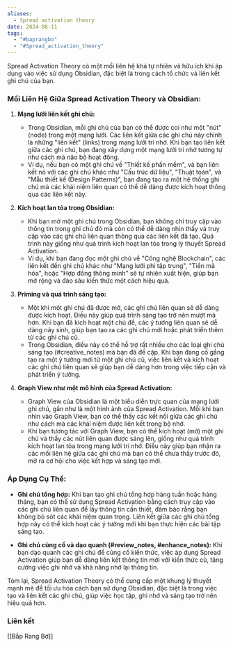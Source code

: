 ```yaml
---
aliases:
  - Spread activation theory
date: 2024-08-11
tags:
  - "#baprangbo"
  - "#Spread_activation_theory"
---
```

Spread Activation Theory có một mối liên hệ khá tự nhiên và hữu ích khi áp dụng vào việc sử dụng Obsidian, đặc biệt là trong cách tổ chức và liên kết ghi chú của bạn.

### Mối Liên Hệ Giữa Spread Activation Theory và Obsidian:

1. **Mạng lưới liên kết ghi chú:**
    
    - Trong Obsidian, mỗi ghi chú của bạn có thể được coi như một "nút" (node) trong một mạng lưới. Các liên kết giữa các ghi chú này chính là những "liên kết" (links) trong mạng lưới trí nhớ. Khi bạn tạo liên kết giữa các ghi chú, bạn đang xây dựng một mạng lưới trí nhớ tương tự như cách mà não bộ hoạt động.
    - Ví dụ, nếu bạn có một ghi chú về "Thiết kế phần mềm", và bạn liên kết nó với các ghi chú khác như "Cấu trúc dữ liệu", "Thuật toán", và "Mẫu thiết kế (Design Patterns)", bạn đang tạo ra một hệ thống ghi chú mà các khái niệm liên quan có thể dễ dàng được kích hoạt thông qua các liên kết này.
2. **Kích hoạt lan tỏa trong Obsidian:**
    
    - Khi bạn mở một ghi chú trong Obsidian, bạn không chỉ truy cập vào thông tin trong ghi chú đó mà còn có thể dễ dàng nhìn thấy và truy cập vào các ghi chú liên quan thông qua các liên kết đã tạo. Quá trình này giống như quá trình kích hoạt lan tỏa trong lý thuyết Spread Activation.
    - Ví dụ, khi bạn đang đọc một ghi chú về "Công nghệ Blockchain", các liên kết đến ghi chú khác như "Mạng lưới phi tập trung", "Tiền mã hóa", hoặc "Hợp đồng thông minh" sẽ tự nhiên xuất hiện, giúp bạn mở rộng và đào sâu kiến thức một cách hiệu quả.
3. **Priming và quá trình sáng tạo:**
    
    - Một khi một ghi chú đã được mở, các ghi chú liên quan sẽ dễ dàng được kích hoạt. Điều này giúp quá trình sáng tạo trở nên mượt mà hơn. Khi bạn đã kích hoạt một chủ đề, các ý tưởng liên quan sẽ dễ dàng nảy sinh, giúp bạn tạo ra các ghi chú mới hoặc phát triển thêm từ các ghi chú cũ.
    - Trong Obsidian, điều này có thể hỗ trợ rất nhiều cho các loại ghi chú sáng tạo (#creative_notes) mà bạn đã đề cập. Khi bạn đang cố gắng tạo ra một ý tưởng mới từ một ghi chú cũ, việc liên kết và kích hoạt các ghi chú liên quan sẽ giúp bạn dễ dàng hơn trong việc tiếp cận và phát triển ý tưởng.
4. **Graph View như một mô hình của Spread Activation:**
    
    - Graph View của Obsidian là một biểu diễn trực quan của mạng lưới ghi chú, gần như là một hình ảnh của Spread Activation. Mỗi khi bạn nhìn vào Graph View, bạn có thể thấy các kết nối giữa các ghi chú như cách mà các khái niệm được liên kết trong bộ nhớ.
    - Khi bạn tương tác với Graph View, bạn có thể kích hoạt (mở) một ghi chú và thấy các nút liên quan được sáng lên, giống như quá trình kích hoạt lan tỏa trong mạng lưới trí nhớ. Điều này giúp bạn nhận ra các mối liên hệ giữa các ghi chú mà bạn có thể chưa thấy trước đó, mở ra cơ hội cho việc kết hợp và sáng tạo mới.

### Áp Dụng Cụ Thể:

- **Ghi chú tổng hợp:** Khi bạn tạo ghi chú tổng hợp hàng tuần hoặc hàng tháng, bạn có thể sử dụng Spread Activation bằng cách truy cập vào các ghi chú liên quan để lấy thông tin cần thiết, đảm bảo rằng bạn không bỏ sót các khái niệm quan trọng. Liên kết giữa các ghi chú tổng hợp này có thể kích hoạt các ý tưởng mới khi bạn thực hiện các bài tập sáng tạo.
    
- **Ghi chú củng cố và dạo quanh (#review_notes, #enhance_notes):** Khi bạn dạo quanh các ghi chú để củng cố kiến thức, việc áp dụng Spread Activation giúp bạn dễ dàng liên kết thông tin mới với kiến thức cũ, tăng cường việc ghi nhớ và khả năng nhớ lại thông tin.
    

Tóm lại, Spread Activation Theory có thể cung cấp một khung lý thuyết mạnh mẽ để tối ưu hóa cách bạn sử dụng Obsidian, đặc biệt là trong việc tạo và liên kết các ghi chú, giúp việc học tập, ghi nhớ và sáng tạo trở nên hiệu quả hơn.


### Liên kết
[[Bắp Rang Bơ]]
